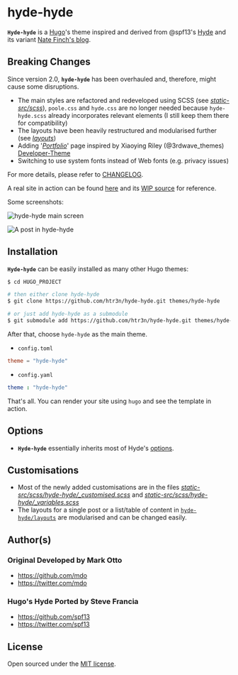 # hyde-hyde

__`Hyde-hyde`__ is a [Hugo](https://gohugo.io)'s theme inspired and derived from @spf13's [Hyde](https://github.com/spf13/hyde.git) and its variant [Nate Finch's blog](https://npf.io). 

## Breaking Changes

Since version 2.0, __`hyde-hyde`__ has been overhauled and, therefore, might cause some disruptions.

* The main styles are refactored and redeveloped using SCSS (see [_static-src/scss_](https://github.com/htr3n/hyde-hyde/blob/master/static-src/scss)),  `poole.css` and `hyde.css` are no longer needed because `hyde-hyde.scss` already incorporates relevant elements (I still keep them there for compatibility)
* The layouts have been heavily restructured and modularised further (see [_layouts_](https://github.com/htr3n/hyde-hyde/blob/master/layouts))
* Adding '[_Portfolio_](https://github.com/htr3n/hyde-hyde/blob/master/layouts/portfolio)' page inspired by Xiaoying Riley (@3rdwave_themes) [Developer-Theme](https://github.com/xriley/developer-theme)
* Switching to use system fonts instead of Web fonts (e.g. privacy issues)

For more details, please refer to [CHANGELOG](CHANGELOG.md). 

A real site in action can be found [here](https://htr3n.github.io) and its [WIP source](https://github.com/htr3n/htr3n-blog) for reference.

Some screenshots:

![hyde-hyde main screen](https://github.com/htr3n/hyde-hyde/blob/master/images/main.png)

![A post in hyde-hyde](https://github.com/htr3n/hyde-hyde/blob/master/images/post.png)

## Installation

__`Hyde-hyde`__ can be easily installed as many other Hugo themes:

```sh
$ cd HUGO_PROJECT

# then either clone hyde-hyde
$ git clone https://github.com/htr3n/hyde-hyde.git themes/hyde-hyde

# or just add hyde-hyde as a submodule
$ git submodule add https://github.com/htr3n/hyde-hyde.git themes/hyde-hyde
```

After that, choose `hyde-hyde` as the main theme.

* `config.toml` 

```toml
theme = "hyde-hyde"
```

* `config.yaml`

```yaml
theme : "hyde-hyde"
```

That's all. You can render your site using `hugo` and see the template in action.

## Options

* __`Hyde-hyde`__ essentially inherits most of Hyde's [options](https://github.com/spf13/hyde#options).

## Customisations

* Most of the newly added customisations are in the files [_static-src/scss/hyde-hyde/\_customised.scss_](https://github.com/htr3n/hyde-hyde/blob/master/static-src/scss/hyde-hyde/_customised.scss) and [_static-src/scss/hyde-hyde/\_variables.scss_](https://github.com/htr3n/hyde-hyde/blob/master/static-src/scss/hyde-hyde/_variables.scss) 
* The layouts for a single post or a list/table of content in [`hyde-hyde/layouts`](https://github.com/htr3n/hyde-hyde/blob/master/layouts) are modularised and can be changed easily.

## Author(s)

### Original Developed by Mark Otto

- <https://github.com/mdo>
- <https://twitter.com/mdo>

### Hugo's Hyde Ported by Steve Francia
- <https://github.com/spf13>
- <https://twitter.com/spf13>

## License

Open sourced under the [MIT license](LICENSE.md).
